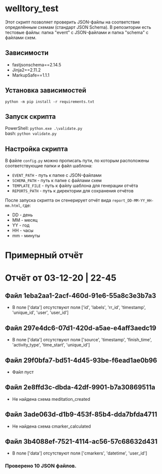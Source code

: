 # welltory_test
Этот скрипт позволяет проверить JSON-файлы на соответствие определённым схемам (стандарт JSON Schema).
В репозитории есть тестовые файлы: папка "event" с JSON-файлами и папка "schema" с файлами схем.

## Зависимости
 - fastjsonschema==2.14.5
 - Jinja2==2.11.2
 - MarkupSafe==1.1.1

## Установка зависимостей
``python -m pip install -r requirements.txt``

## Запуск скрипта
PowerShell:
``
python.exe .\validate.py
``  
bash:
``
python validate.py
``

## Настройка скрипта
В файле `config.py` можно прописать пути, по которым расположены соответствующие папки и файл шаблона:  
 - `EVENT_PATH` - путь к папке с JSON-файлами  
 - `SCHEMA_PATH` - путь к папке с файлами схем  
 - `TEMPLATE_FILE` - путь к файлу шаблона для генерации отчёта
 - `REPORTS_PATH` - путь к директории для сохранения отчётов
 
После запуска скрипта он сгенерирует отчёт вида `report_DD-MM-YY_HH-mm.html`, где:
 - DD - день
 - MM - месяц
 - YY - год
 - HH - часы
 - mm - минуты
 
# Примерный отчёт

# Отчёт от 03-12-20 | 22-45

## Файл 1eba2aa1-2acf-460d-91e6-55a8c3e3b7a3

*   В поле ['data'] отсутствуют поля ['id', 'labels', 'rr_id', 'timestamp', 'unique_id', 'user', 'user_id']

## Файл 297e4dc6-07d1-420d-a5ae-e4aff3aedc19

*   В поле ['data'] отсутствуют поля ['source', 'timestamp', 'finish_time', 'activity_type', 'time_start', 'unique_id']

## Файл 29f0bfa7-bd51-4d45-93be-f6ead1ae0b96

*   Файл пуст

## Файл 2e8ffd3c-dbda-42df-9901-b7a30869511a

*   Не найдена схема meditation_created

## Файл 3ade063d-d1b9-453f-85b4-dda7bfda4711

*   Не найдена схема cmarker_calculated

## Файл 3b4088ef-7521-4114-ac56-57c68632d431

*   В поле ['data'] отсутствуют поля ['cmarkers', 'datetime', 'user_id']

### Проверено 10 JSON файлов.
